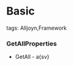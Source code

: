 # Basic

tags: Alljoyn,Framework

<!--sec data-title="Properties" data-id="1" data-nopdf="true" data-collapse=false ces-->

### GetAllProperties

- GetAll - a{sv}

``` c++
```

<!--endsec-->